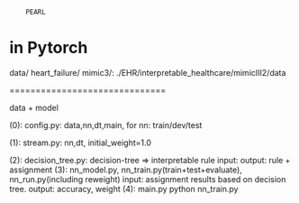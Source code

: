 		PEARL

in Pytorch
=============================
data/
	heart_failure/
	mimic3/: 
		./EHR/interpretable_healthcare/mimicIII2/data



==============================


data + model

(0): config.py: 
	data,nn,dt,main,  for nn: train/dev/test

(1): stream.py:
	nn,dt, initial_weight=1.0

(2): decision_tree.py: 
	decision-tree => interpretable rule
	input:
	output: rule + assignment
(3): nn_model.py, nn_train.py(train+test+evaluate), nn_run.py(including reweight) 
	input: assignment results based on decision tree.
	output: accuracy, weight 
(4): main.py
	python nn_train.py
	




